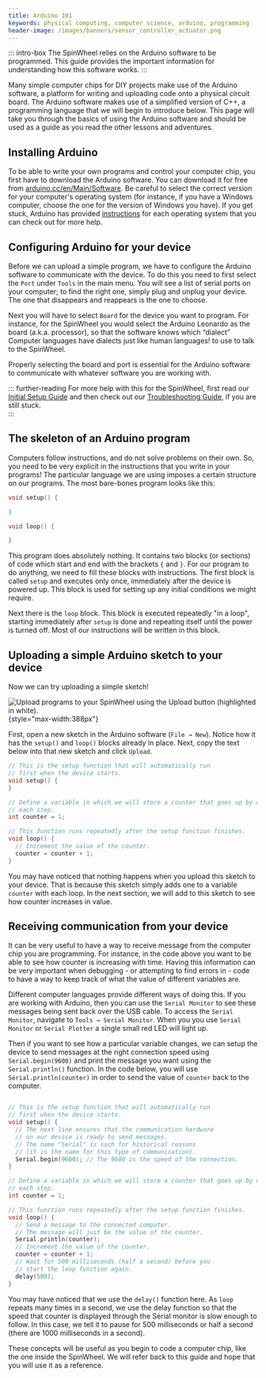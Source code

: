 ```yaml
---
title: Arduino 101
keywords: physical computing, computer science, arduino, programming
header-image: /images/banners/sensor_controller_actuator.png 
---
```


::: intro-box
The SpinWheel relies on the Arduino software to be programmed.
This guide provides the important information for understanding how this software works. 
:::

Many simple computer chips for DIY projects make use of the Arduino software, 
a platform for writing and uploading code onto a physical circuit board. 
The Arduino software makes use of a simplified version of C++, 
a programming language that we will begin to introduce below.
This page will take you through the basics of using the Arduino software 
and should be used as a guide as you read the other lessons and adventures.


## Installing Arduino

To be able to write your own programs and control your computer chip, 
you first have to download the Arduino software. 
You can download it for free from [arduino.cc/en/Main/Software](https://arduino.cc/en/Main/Software#download). 
Be careful to select the correct version for your computer's operating system (for instance, if you have a  Windows computer, choose the one for the version of Windows you have).
If you get stuck, Arduino has provided [instructions](https://www.arduino.cc/en/Guide) for each operating system that you can check out for more help.

## Configuring Arduino for your device

Before we can upload a simple program, 
we have to configure the Arduino software to communicate with the device.
To do this you need to first select the `Port` under `Tools` in the main menu. 
You will see a list of serial ports on your computer; 
to find the right one, simply plug and unplug your device.
The one that disappears and reappears is the one to choose. 

Next you will have to select `Board` for the device you want to program. For instance, for the SpinWheel you would select the Arduino Leonardo as the board (a.k.a. processor), so that the software knows which <span class="footnote">“dialect” <span>Computer languages have dialects just like human languages!</span></span> to use to talk to the SpinWheel.

Properly selecting the board and port is essential for the Arduino software to communicate with whatever software you are working with.

::: further-reading
For more help with this for the SpinWheel, first read our [Initial Setup Guide](/quickstart) and then check out our [Troubleshooting Guide](/troubleshoot), if you are still stuck.  
:::

## The skeleton of an Arduino program

Computers follow instructions, and do not solve problems on their own. So, you need to be very explicit in the instructions that you write in your programs!
The particular language we are using imposes a certain structure on our programs.
The most bare-bones program looks like this:

```c++
void setup() {

}

void loop() {

}
```

This program does absolutely nothing.
It contains two blocks (or sections) of code which start and end 
with the brackets `{` and `}`.
For our program to do anything, we need to fill these blocks with instructions.
The first block is called `setup` and executes only once, immediately after the device is powered up.
This block is used for setting up any initial conditions we might require.

Next there is the `loop` block. This block is executed repeatedly "in a loop",
starting immediately after `setup` is done and repeating itself until the power is turned off.
Most of our instructions will be written in this block.

## Uploading a simple Arduino sketch to your device

Now we can try uploading a simple sketch!

![Upload programs to your SpinWheel using the `Upload` button (highlighted in white).](/images/quickstart/upload_button_screenshot.png "Upload programs to your SpinWheel using the `Upload` button (highlighted in white)."){style="max-width:388px"}

First, open a new sketch in the Arduino software (`File → New`). Notice how it has the `setup()` and `loop()` blocks already in place. Next, copy the text below into that new sketch and click `Upload`.


```c++
// This is the setup function that will automatically run
// first when the device starts.
void setup() {
}

// Define a variable in which we will store a counter that goes up by one on
// each step.
int counter = 1;

// This function runs repeatedly after the setup function finishes.
void loop() {
  // Increment the value of the counter.
  counter = counter + 1;
}
```

You may have noticed that nothing happens when you upload this sketch to your device. That is because this sketch simply adds one to a variable `counter` with each loop. In the next section, we will add to this sketch to see how counter increases in value.

## Receiving communication from your device

It can be very useful to have a way to receive message from the computer chip you are programming. 
For instance, in the code above you want to be able to see how counter is increasing with time.
Having this information can be very important when debugging - or attempting to find errors in - code to have a way to keep track of what the value of different variables are. 

Different computer languages provide different ways of doing this. 
If you are working with Arduino, 
then you can use the `Serial Monitor` to see these messages being sent back over the USB cable. 
To access the `Serial Monitor`, navigate to `Tools → Serial Monitor`. 
When you you use `Serial Monitor` or `Serial Plotter` a single small red LED will light up. 

Then if you want to see how a particular variable changes, 
we can setup the device to send messages at the right connection speed using `Serial.begin(9600)` 
and print the message you want using the `Serial.println()` function.
In the code below, you will use `Serial.println(counter)` 
in order to send the value of `counter` back to the computer.

```c++

// This is the setup function that will automatically run
// first when the device starts.
void setup() {
  // The next line ensures that the communication hardware
  // on our device is ready to send messages.
  // The name "Serial" is such for historical reasons
  // (it is the name for this type of communication).
  Serial.begin(9600); // The 9600 is the speed of the connection.
}

// Define a variable in which we will store a counter that goes up by one on
// each step.
int counter = 1;

// This function runs repeatedly after the setup function finishes.
void loop() {
  // Send a message to the connected computer.
  // The message will just be the value of the counter.
  Serial.println(counter);
  // Increment the value of the counter.
  counter = counter + 1;
  // Wait for 500 milliseconds (half a second) before you 
  // start the loop function again.
  delay(500);
}
```
You may have noticed that we use the `delay()` function here. 
As `loop` repeats many times in a second, we use the delay function 
so that the speed that counter is displayed through the Serial monitor
is slow enough to follow. In this case, we tell it to pause for 500 milliseconds
or half a second (there are 1000 milliseconds in a second).


These concepts will be useful as you begin to code a computer chip, 
like the one inside the SpinWheel. 
We will refer back to this guide and hope that you will use it as a reference.



